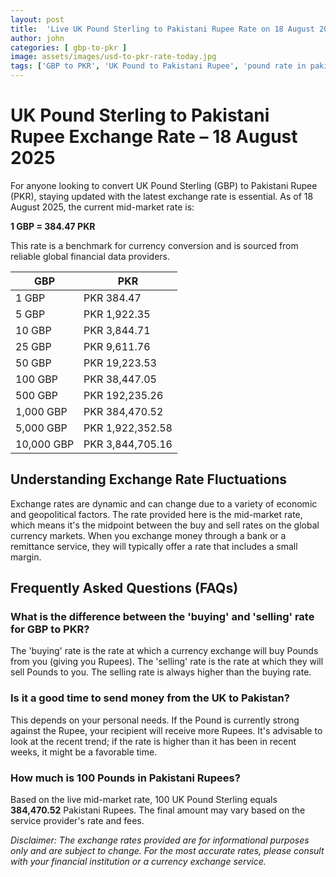 ```yaml
---
layout: post
title:  'Live UK Pound Sterling to Pakistani Rupee Rate on 18 August 2025'
author: john
categories: [ gbp-to-pkr ]
image: assets/images/usd-to-pkr-rate-today.jpg
tags: ['GBP to PKR', 'UK Pound to Pakistani Rupee', 'pound rate in pakistan', 'great britain pound to pkr', 'uk to pakistan money transfer']
---
```


# UK Pound Sterling to Pakistani Rupee Exchange Rate – 18 August 2025

For anyone looking to convert UK Pound Sterling (GBP) to Pakistani Rupee (PKR), staying updated with the latest exchange rate is essential. As of 18 August 2025, the current mid-market rate is:

**1 GBP = 384.47 PKR**

This rate is a benchmark for currency conversion and is sourced from reliable global financial data providers.

| GBP | PKR |
| --- | --- |
| 1 GBP | PKR 384.47 |
| 5 GBP | PKR 1,922.35 |
| 10 GBP | PKR 3,844.71 |
| 25 GBP | PKR 9,611.76 |
| 50 GBP | PKR 19,223.53 |
| 100 GBP | PKR 38,447.05 |
| 500 GBP | PKR 192,235.26 |
| 1,000 GBP | PKR 384,470.52 |
| 5,000 GBP | PKR 1,922,352.58 |
| 10,000 GBP | PKR 3,844,705.16 |


## Understanding Exchange Rate Fluctuations

Exchange rates are dynamic and can change due to a variety of economic and geopolitical factors. The rate provided here is the mid-market rate, which means it's the midpoint between the buy and sell rates on the global currency markets. When you exchange money through a bank or a remittance service, they will typically offer a rate that includes a small margin.

## Frequently Asked Questions (FAQs)

### What is the difference between the 'buying' and 'selling' rate for GBP to PKR?

The 'buying' rate is the rate at which a currency exchange will buy Pounds from you (giving you Rupees). The 'selling' rate is the rate at which they will sell Pounds to you. The selling rate is always higher than the buying rate.

### Is it a good time to send money from the UK to Pakistan?

This depends on your personal needs. If the Pound is currently strong against the Rupee, your recipient will receive more Rupees. It's advisable to look at the recent trend; if the rate is higher than it has been in recent weeks, it might be a favorable time.

### How much is 100 Pounds in Pakistani Rupees?

Based on the live mid-market rate, 100 UK Pound Sterling equals **384,470.52** Pakistani Rupees. The final amount may vary based on the service provider's rate and fees.



*Disclaimer: The exchange rates provided are for informational purposes only and are subject to change. For the most accurate rates, please consult with your financial institution or a currency exchange service.*
